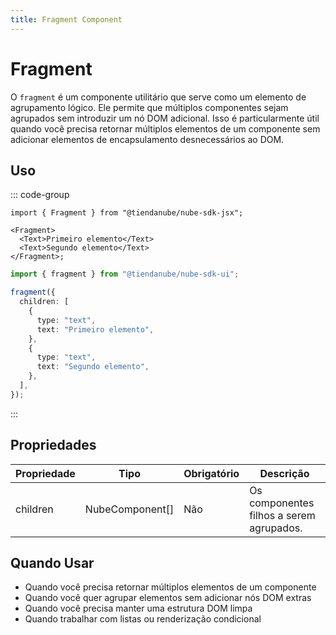 ```yaml
---
title: Fragment Component
---
```


# Fragment

O `fragment` é um componente utilitário que serve como um elemento de agrupamento lógico.
Ele permite que múltiplos componentes sejam agrupados sem introduzir um nó DOM adicional.
Isso é particularmente útil quando você precisa retornar múltiplos elementos de um componente
sem adicionar elementos de encapsulamento desnecessários ao DOM.

## Uso

::: code-group

```tsx [JSX]
import { Fragment } from "@tiendanube/nube-sdk-jsx";

<Fragment>
  <Text>Primeiro elemento</Text>
  <Text>Segundo elemento</Text>
</Fragment>;
```

```typescript [Declarative]
import { fragment } from "@tiendanube/nube-sdk-ui";

fragment({
  children: [
    {
      type: "text",
      text: "Primeiro elemento",
    },
    {
      type: "text",
      text: "Segundo elemento",
    },
  ],
});
```

:::

## Propriedades

| Propriedade | Tipo            | Obrigatório | Descrição                                |
| ----------- | --------------- | ----------- | ---------------------------------------- |
| children    | NubeComponent[] | Não         | Os componentes filhos a serem agrupados. |

## Quando Usar

- Quando você precisa retornar múltiplos elementos de um componente
- Quando você quer agrupar elementos sem adicionar nós DOM extras
- Quando você precisa manter uma estrutura DOM limpa
- Quando trabalhar com listas ou renderização condicional
